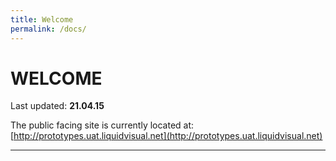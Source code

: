 ```yaml
---
title: Welcome
permalink: /docs/
---
```


# WELCOME

Last updated: **21.04.15**

The public facing site is currently located at:
[http://prototypes.uat.liquidvisual.net](http://prototypes.uat.liquidvisual.net)

---

